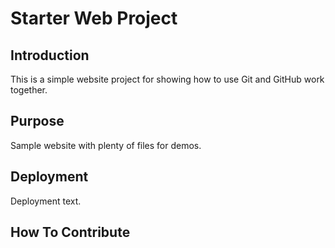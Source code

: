 # Starter Web Project

## Introduction

This is a simple website project for showing how to use Git and GitHub work together.

## Purpose

Sample website with plenty of files for demos.

## Deployment
Deployment text.

## How To Contribute